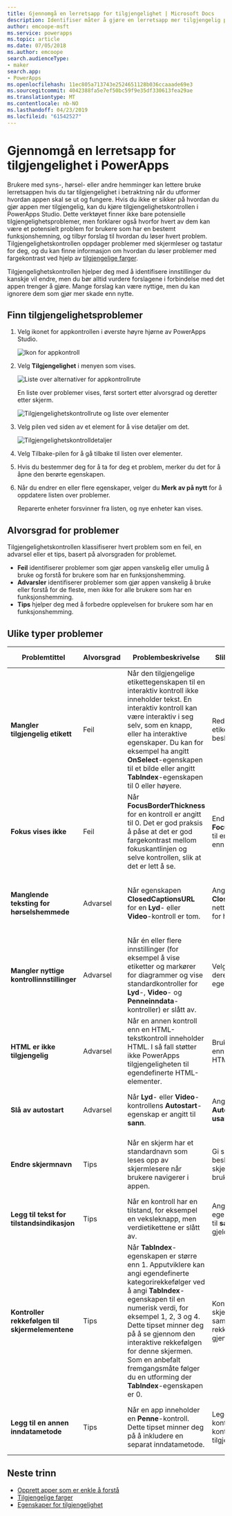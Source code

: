 ```yaml
---
title: Gjennomgå en lerretsapp for tilgjengelighet | Microsoft Docs
description: Identifiser måter å gjøre en lerretsapp mer tilgjengelig på for brukere med syns-, hørsel- og andre typer hemminger
author: emcoope-msft
ms.service: powerapps
ms.topic: article
ms.date: 07/05/2018
ms.author: emcoope
search.audienceType:
- maker
search.app:
- PowerApps
ms.openlocfilehash: 11ec805a713743e2524651128b036ccaaade69e3
ms.sourcegitcommit: 4042388fa5e7ef50bc59f9e35df330613fea29ae
ms.translationtype: MT
ms.contentlocale: nb-NO
ms.lasthandoff: 04/23/2019
ms.locfileid: "61542527"
---
```

# <a name="review-a-canvas-app-for-accessibility-in-powerapps"></a>Gjennomgå en lerretsapp for tilgjengelighet i PowerApps

Brukere med syns-, hørsel- eller andre hemminger kan lettere bruke lerretsappen hvis du tar tilgjengelighet i betraktning når du utformer hvordan appen skal se ut og fungere. Hvis du ikke er sikker på hvordan du gjør appen mer tilgjengelig, kan du kjøre tilgjengelighetskontrollen i PowerApps Studio. Dette verktøyet finner ikke bare potensielle tilgjengelighetsproblemer, men forklarer også hvorfor hvert av dem kan være et potensielt problem for brukere som har en bestemt funksjonshemning, og tilbyr forslag til hvordan du løser hvert problem.
Tilgjengelighetskontrollen oppdager problemer med skjermleser og tastatur for deg, og du kan finne informasjon om hvordan du løser problemer med fargekontrast ved hjelp av [tilgjengelige farger](accessible-apps-color.md).

Tilgjengelighetskontrollen hjelper deg med å identifisere innstillinger du kanskje vil endre, men du bør alltid vurdere forslagene i forbindelse med det appen trenger å gjøre. Mange forslag kan være nyttige, men du kan ignorere dem som gjør mer skade enn nytte.

## <a name="find-accessibility-issues"></a>Finn tilgjengelighetsproblemer

1. Velg ikonet for appkontrollen i øverste høyre hjørne av PowerApps Studio.

    ![Ikon for appkontroll](./media/accessibility-checker/app-checker-icon.png)

2. Velg **Tilgjengelighet** i menyen som vises.

    ![Liste over alternativer for appkontrollrute](./media/accessibility-checker/app-checker-menu.png)

    En liste over problemer vises, først sortert etter alvorsgrad og deretter etter skjerm.

    ![Tilgjengelighetskontrollrute og liste over elementer](./media/accessibility-checker/accessibility-checker-pane.png)

3. Velg pilen ved siden av et element for å vise detaljer om det.

    ![Tilgjengelighetskontrolldetaljer](./media/accessibility-checker/details-pane.png)

4. Velg Tilbake-pilen for å gå tilbake til listen over elementer.

5. Hvis du bestemmer deg for å ta for deg et problem, merker du det for å åpne den berørte egenskapen.

6. Når du endrer en eller flere egenskaper, velger du **Merk av på nytt** for å oppdatere listen over problemer.

    Reparerte enheter forsvinner fra listen, og nye enheter kan vises.

## <a name="severity-of-issues"></a>Alvorsgrad for problemer

Tilgjengelighetskontrollen klassifiserer hvert problem som en feil, en advarsel eller et tips, basert på alvorsgraden for problemet.

- **Feil** identifiserer problemer som gjør appen vanskelig eller umulig å bruke og forstå for brukere som har en funksjonshemming.
- **Advarsler** identifiserer problemer som gjør appen vanskelig å bruke eller forstå for de fleste, men ikke for alle brukere som har en funksjonshemming.
- **Tips** hjelper deg med å forbedre opplevelsen for brukere som har en funksjonshemming.

## <a name="types-of-issues"></a>Ulike typer problemer

| Problemtittel                            | Alvorsgrad | Problembeskrivelse  | Slik løser du et problem | Derfor løser du et problem|
| ------------------------------         |:---------| -----| ------|------ |
| **Mangler tilgjengelig etikett**           | Feil    | Når den tilgjengelige etikettegenskapen til en interaktiv kontroll ikke inneholder tekst. En interaktiv kontroll kan være interaktiv i seg selv, som en knapp, eller ha interaktive egenskaper. Du kan for eksempel ha angitt **OnSelect**-egenskapen til et bilde eller angitt **TabIndex**-egenskapen til 0 eller høyere.  | Rediger den tilgjengelige etikettegenskapen for å beskrive elementet. | Hvis den tilgjengelige etikettegenskapen ikke inneholder tekst, forstår ikke personer som ikke kan se skjermen, hva som vises på bilder og i kontroller. |
| **Fokus vises ikke**                | Feil    | Når **FocusBorderThickness** for en kontroll er angitt til 0. Det er god praksis å påse at det er god fargekontrast mellom fokuskantlinjen og selve kontrollen, slik at det er lett å se. | Endre egenskapen **FocusedBorderThickness** til en verdi som er høyere enn 0.  | Hvis fokus ikke vises, kan ikke personer som ikke bruker mus, se fokus når de samhandler med appen.   |
| **Manglende teksting for hørselshemmede**                   | Advarsel  | Når egenskapen **ClosedCaptionsURL** for en **Lyd**- eller **Video**-kontroll er tom. | Angi egenskapen **ClosedCaptionsURL** til nettadressen for teksting for hørselshemmede. | Uten teksting for hørselshemmede er det ikke sikkert funksjonshemmede vil oppfatte informasjonen fra et video- eller lydsegment. |
| **Mangler nyttige kontrollinnstillinger**   | Advarsel  | Når én eller flere innstillinger (for eksempel å vise etiketter og markører for diagrammer og vise standardkontroller for **Lyd**-, **Video**- og **Penneinndata**-kontroller) er slått av. | Velg advarselen, og angi deretter **sann** for egenskapen. | Når du endrer denne egenskapsinnstillingen, gir du brukeren bedre informasjon om hvordan kontrollene i appen fungerer. |
| **HTML er ikke tilgjengelig**           | Advarsel  | Når en annen kontroll enn en HTML-tekstkontroll inneholder HTML. I så fall støtter ikke PowerApps tilgjengeligheten til egendefinerte HTML-elementer. | Bruk en annen metode enn HTML, eller fjern HTML fra dette elementet. | Appen vil ikke fungere på riktig måte, eller være tilgjengelig, hvis du legger til interaktive HTML-elementer. |
| **Slå av autostart**                 | Advarsel  | Når **Lyd**- eller **Video**-kontrollens **Autostart**-egenskap er angitt til **sann**. | Angi kontrollens **Autostart**-egenskap til **usann**. | Video- og lydfiler som spilles av automatisk, kan forstyrre brukerne. La dem velge om de vil spille av et klipp. |
| **Endre skjermnavn**                 | Tips      | Når en skjerm har et standardnavn som leses opp av skjermlesere når brukere navigerer i appen. | Gi skjermen et navn som beskriver hva som er på skjermen, eller hva den brukes til.| Blinde, svaksynte eller personer med lesevansker er avhengige av skjermnavn for å navigere med skjermleseren. |
| **Legg til tekst for tilstandsindikasjon**          | Tips      |  Når en kontroll har en tilstand, for eksempel en veksleknapp, men verdietikettene er slått av. | Angi **ShowValue**-egenskapen til kontrollen til **sann** for å vise gjeldende tilstand. | Brukere får ikke bekreftelse på handlingene sine hvis ikke tilstanden for kontrollen vises. |
| **Kontroller rekkefølgen til skjermelementene**| Tips      | Når **TabIndex**-egenskapen er større enn 1. Apputviklere kan angi egendefinerte kategorirekkefølger ved å angi **TabIndex**-egenskapen til en numerisk verdi, for eksempel 1, 2, 3 og 4. Dette tipset minner deg på å se gjennom den interaktive rekkefølgen for denne skjermen. Som en anbefalt fremgangsmåte følger du en utforming der **TabIndex**-egenskapen er 0.  | Kontroller at skjermelementene samsvarer med rekkefølgen du vil bla gjennom dem i. | Når en skjermleser leser elementene i en app, skal de vises i den rekkefølgen brukeren vil se dem, i stedet for i en rekkefølge som er mindre intuitiv.  |
| **Legg til en annen inndatametode**           | Tips      | Når en app inneholder en **Penne**-kontroll. Dette tipset minner deg på å inkludere en separat inndatametode. | Legg til en **Tekstinndata**-kontroll i tillegg til **Penne**-kontrollen for en tilgjengelig opplevelse. | Enkelte brukere kan ikke bruke penn og krever en annen måte å gi informasjon på (for eksempel ved å skrive inn en signatur). |

## <a name="next-steps"></a>Neste trinn

- [Opprett apper som er enkle å forstå](accessible-apps.md)
- [Tilgjengelige farger](accessible-apps-color.md)
- [Egenskaper for tilgjengelighet](controls/properties-accessibility.md)
